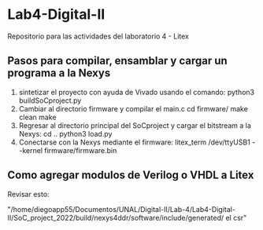 # Lab4-Digital-II
 Repositorio para las actividades del laboratorio 4 - Litex

## Pasos para compilar, ensamblar y cargar un programa a la Nexys
1. sintetizar el proyecto con ayuda de Vivado usando el comando:
       python3 buildSoCproject.py
2. Cambiar al directorio firmware y compilar el main.c
       cd firmware/
       make clean
       make
3. Regresar al directorio principal del SoCproject y cargar el bitstream a la Nexys:
       cd ..
       python3 load.py
4. Conectarse con la Nexys mediante el firmware:
       litex_term /dev/ttyUSB1 --kernel firmware/firmware.bin

## Como agregar modulos de Verilog o VHDL a Litex

Revisar esto:

"/home/diegoapp55/Documentos/UNAL/Digital-II/Lab-4/Lab4-Digital-II/SoC_project_2022/build/nexys4ddr/software/include/generated/ el csr"
